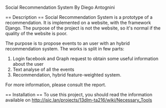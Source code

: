 Social Recommendation System
By Diego Antognini

== Description ==
Social Recommendation System is a prototype of a recommendation. It is implemented on a website, with the framework Django. 
The purpose of the project is not the website, so it's normal if the quality of the website is poor.

The purpose is to propose events to an user with an hybrid recommendation system. The works is split in few parts:
1) Login facebook and Graph request to obtain some useful information about the user
2) Text analyse of all the events
3) Recommendation, hybrid feature-weighted system.

For more information, please consult the report.

== Installation ==
To use this project, you should read the information available on http://isic.lan/projects/13dlm-ta216/wiki/Necessary_Tools